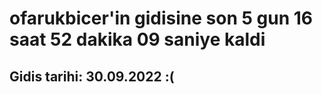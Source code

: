 # ofarukbicer'in gidisine son 5 gun 16 saat 52 dakika 09 saniye kaldi

## Gidis tarihi: 30.09.2022 :(